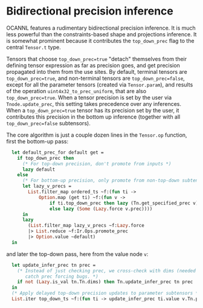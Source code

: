 # Bidirectional precision inference

OCANNL features a rudimentary bidirectional precision inference. It is much less powerful than the constraints-based shape and projections inference. It is somewhat prominent because it contributes the `top_down_prec` flag to the central `Tensor.t` type.

Tensors that choose `top_down_prec=true` "detach" themselves from their defining tensor expression as far as precision goes, and get precision propagated into them from the use sites. By default, terminal tensors are `top_down_prec=true`, and non-terminal tensors are `top_down_prec=false`, except for all the parameter tensors (created via `Tensor.param`), and results of the operation `uint4x32_to_prec_uniform`, that are also `top_down_prec=true`. When a tensor precision is set by the user via `Tnode.update_prec`, this setting takes precedence over any inferences. When a `top_down_prec=true` tensor has its precision set by the user, it contributes this precision in the bottom up inference (together with all `top_down_prec=false` subtensors).

The core algorithm is just a couple dozen lines in the `Tensor.op` function, first the bottom-up pass:

```ocaml
  let default_prec_for default get =
    if top_down_prec then
      (* For top-down precision, don't promote from inputs *)
      lazy default
    else
      (* For bottom-up precision, only promote from non-top-down subtensors *)
      let lazy_v_precs =
        List.filter_map ordered_ts ~f:(fun ti ->
            Option.map (get ti) ~f:(fun v ->
                if ti.top_down_prec then lazy (Tn.get_specified_prec v)
                else lazy (Some (Lazy.force v.prec))))
      in
      lazy
        (List.filter_map lazy_v_precs ~f:Lazy.force
        |> List.reduce ~f:Ir.Ops.promote_prec
        |> Option.value ~default)
  in
```

and later the top-down pass, here from the value node `v`:

```ocaml
  let update_infer_prec tn prec =
    (* Instead of just checking prec, we cross-check with dims (needed for code generation), to
       catch prec forcing bugs. *)
    if not (Lazy.is_val tn.Tn.dims) then Tn.update_infer_prec tn prec
  in
  (* Apply delayed top-down precision updates to parameter subtensors *)
  List.iter top_down_ts ~f:(fun ti -> update_infer_prec ti.value v.Tn.prec);
```

